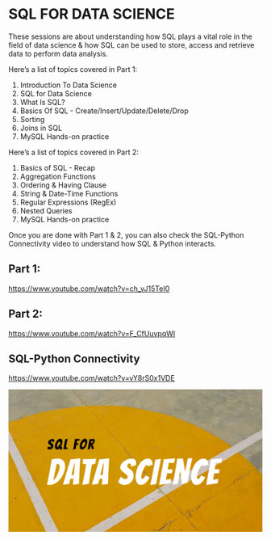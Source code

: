 # SQL FOR DATA SCIENCE

These sessions are about understanding how SQL plays a vital role in the field of data science & how SQL can be used to store, access and retrieve data to perform data analysis.

Here’s a list of topics covered in Part 1:

1. Introduction To Data Science
2. SQL for Data Science
3. What Is SQL? 
4. Basics Of SQL - Create/Insert/Update/Delete/Drop
5. Sorting
6. Joins in SQL
7. MySQL Hands-on practice

Here’s a list of topics covered in Part 2:

1. Basics of SQL - Recap
2. Aggregation Functions
3. Ordering & Having Clause
4. String & Date-Time Functions
5. Regular Expressions (RegEx)
6. Nested Queries
7. MySQL Hands-on practice

Once you are done with Part 1 & 2, you can also check the SQL-Python Connectivity video to understand how SQL & Python interacts.

## Part 1: 
https://www.youtube.com/watch?v=ch_vJ15TeI0

## Part 2: 
https://www.youtube.com/watch?v=F_CfUuvpqWI

## SQL-Python Connectivity
https://www.youtube.com/watch?v=vY8rS0x1VDE

![diagram](images/SQL_new.png)
